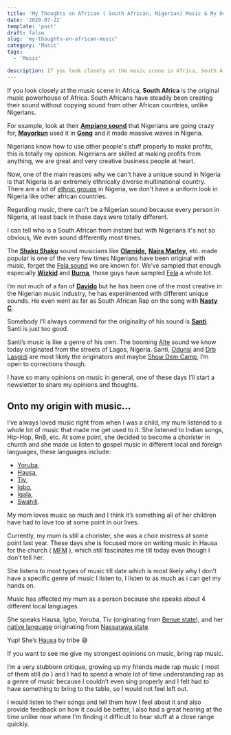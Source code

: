 ```yaml
---
title: 'My Thoughts on African ( South African, Nigerian) Music & My Origin With Music'
date: '2020-07-22'
template: 'post'
draft: false
slug: 'my-thoughts-on-african-music'
category: 'Music'
tags:
  - 'Music'

description: If you look closely at the music scene in Africa, South Africa is the original music powerhouse of Africa. South Africans have steadily been creating their sound without copying sound from other African countries, unlike Nigerians.
---
```


If you look closely at the music scene in Africa, **South Africa** is the original music powerhouse of Africa. South Africans have steadily been creating their sound without copying sound from other African countries, unlike Nigerians.

For example, look at their **[Ampiano sound](https://en.wikipedia.org/wiki/Amapiano)** that Nigerians are going crazy for, **[Mayorkun](https://en.wikipedia.org/wiki/Mayorkun)** used it in **[Geng](https://www.youtube.com/watch?v=BBzi69kOAW8)** and it made massive waves in Nigeria.

Nigerians know how to use other people's stuff properly to make profits, this is totally my opinion. Nigerians are skilled at making profits from anything, we are great and very creative business people at heart.

Now, one of the main reasons why we can't have a unique sound in Nigeria is that Nigeria is an extremely ethnically diverse multinational country. There are a lot of [ethnic groups](https://en.wikipedia.org/wiki/List_of_ethnic_groups_in_Nigeria) in Nigeria, we don't have a uniform look in Nigeria like other african countries.

Regarding music, there can't be a Nigerian sound because every person in Nigeria, at least back in those days were totally different.

I can tell who is a South African from instant but with Nigerians it's not so obvious, We even sound differently most times.

The [**Shaku Shaku**](https://www.urbandictionary.com/define.php?term=Shaku%20Shaku) sound musicians like **[Olamide](https://en.wikipedia.org/wiki/Olamide),** **[Naira Marley](https://en.wikipedia.org/wiki/Naira_Marley),** etc. made popular is one of the very few times Nigerians have been original with music, forget the [Fela sound](https://en.wikipedia.org/wiki/Afrobeat) we are known for. We’ve sampled that enough especially **[Wizkid](https://en.wikipedia.org/wiki/Wizkid)** and **[Burna](https://en.wikipedia.org/wiki/Burna_Boy)**, those guys have sampled [Fela](https://en.wikipedia.org/wiki/Fela_Kuti) a whole lot.

I’m not much of a fan of **[Davido](https://en.wikipedia.org/wiki/Davido)** but he has been one of the most creative in the Nigerian music industry, he has experimented with different unique sounds. He even went as far as South African Rap on the song with **[Nasty C](https://en.wikipedia.org/wiki/Nasty_C)**.

Somebody I’ll always commend for the originality of his sound is **[Santi](https://www.thefader.com/2019/06/11/santi-mandy-and-the-jungle-interview)**. Santi is just too good.

Santi’s music is like a genre of his own. The booming [Alte](https://griotmag.com/en/meet-nigerias-coolest-kids-santi-alte-scene/) sound we know today originated from the streets of Lagos, Nigeria. Santi, [Odunsi](https://thenativemag.com/featured/odunsi-engine-dark-prince-afro-pop/) and [Drb Lasgidi](https://en.wikipedia.org/wiki/DRB_LasGidi) are most likely the originators and maybe [Show Dem Camp](https://pan-african-music.com/en/show-dem-camp-the-palmwine-express/), I’m open to corrections though.

I have so many opinions on music in general, one of these days I’ll start a newsletter to share my opinions and thoughts.

## Onto my origin with music...

I’ve always loved music right from when I was a child, my mum listened to a whole lot of music that made me get used to it. She listened to Indian songs, Hip-Hop, RnB, etc. At some point, she decided to become a chorister in church and she made us listen to gospel music in different local and foreign languages, these languages include:

- [Yoruba](https://en.wikipedia.org/wiki/Yoruba_language),
- [Hausa](https://en.wikipedia.org/wiki/Hausa_language),
- [Tiv](https://en.wikipedia.org/wiki/Tiv_language),
- [Igbo](https://en.wikipedia.org/wiki/Igbo_language),
- [Igala](https://en.wikipedia.org/wiki/Igala_language),
- [Swahili](https://en.wikipedia.org/wiki/Swahili_language).

My mom loves music so much and I think it’s something all of her children have had to love too at some point in our lives.

Currently, my mum is still a chorister, she was a choir mistress at some point last year. These days she is focused more on writing music in Hausa for the church ( [MFM](https://en.wikipedia.org/wiki/Mountain_of_Fire_and_Miracles_Ministries) ), which still fascinates me till today even though I don’t tell her.

She listens to most types of music till date which is most likely why I don’t have a specific genre of music I listen to, I listen to as much as i can get my hands on.

Music has affected my mum as a person because she speaks about 4 different local languages.

She speaks Hausa, Igbo, Yoruba, Tiv (originating from [Benue state](https://en.wikipedia.org/wiki/Benue_State)), and her [native language](https://en.wikipedia.org/wiki/Alumu_language) originating from [Nassarawa state](https://en.wikipedia.org/wiki/Nasarawa_State).

Yup! She’s [Hausa](https://en.wikipedia.org/wiki/Hausa_people) by tribe 😅

If you want to see me give my strongest opinions on music, bring rap music.

I’m a very stubborn critique, growing up my friends made rap music ( most of them still do ) and I had to spend a whole lot of time understanding rap as a genre of music because I couldn’t even sing properly and I felt had to have something to bring to the table, so I would not feel left out.

I would listen to their songs and tell them how I feel about it and also provide feedback on how it could be better, I also had a great hearing at the time unlike now where I'm finding it difficult to hear stuff at a close range quickly.
